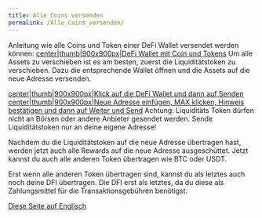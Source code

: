```yaml
---
title: Alle Coins versenden
permalink: /Alle_Coins_versenden/
---
```


Anleitung wie alle Coins und Token einer DeFi Wallet versendet werden
können: [center\|thumb\|900x900px\|DeFi Wallet mit Coin und
Tokens](/File:210318_1518.png "wikilink") Um alle Assets zu verschieben
ist es am besten, zuerst die Liquiditätstoken zu verschieben. Dazu die
entsprechende Wallet öffnen und die Assets auf die neue Adresse
versenden.

[center\|thumb\|900x900px\|Klick auf die DeFi Wallet und dann auf
Senden](/File:210318_1520.png "wikilink")
[center\|thumb\|900x900px\|Neue Adresse einfügen, MAX klicken, Hinweis
bestätigen und dann auf Weiter und
Send](/File:210318_1522.png "wikilink") Achtung: Liquiditäts Token
dürfen nicht an Börsen oder andere Anbieter gesendet werden. Sende
Liquiditätstoken nur an deine eigene Adresse!

Nachdem du die Liquiditätstoken auf die neue Adresse übertragen hast,
werden jetzt auch alle Rewards auf die neue Adresse ausgeschüttet. Jetzt
kannst du auch alle anderen Token übertragen wie BTC oder USDT.

Erst wenn alle anderen Token übertragen sind, kannst du als letztes auch
noch deine DFI übertragen. Die DFI erst als letztes, da du diese als
Zahlungsmittel für die Transaktionsgebühren benötigst.

[Diese Seite auf Englisch](/Send_all_coins "wikilink")